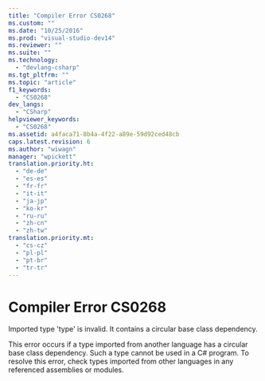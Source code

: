```yaml
---
title: "Compiler Error CS0268"
ms.custom: ""
ms.date: "10/25/2016"
ms.prod: "visual-studio-dev14"
ms.reviewer: ""
ms.suite: ""
ms.technology: 
  - "devlang-csharp"
ms.tgt_pltfrm: ""
ms.topic: "article"
f1_keywords: 
  - "CS0268"
dev_langs: 
  - "CSharp"
helpviewer_keywords: 
  - "CS0268"
ms.assetid: a4faca71-8b4a-4f22-a89e-59d92ced48cb
caps.latest.revision: 6
ms.author: "wiwagn"
manager: "wpickett"
translation.priority.ht: 
  - "de-de"
  - "es-es"
  - "fr-fr"
  - "it-it"
  - "ja-jp"
  - "ko-kr"
  - "ru-ru"
  - "zh-cn"
  - "zh-tw"
translation.priority.mt: 
  - "cs-cz"
  - "pl-pl"
  - "pt-br"
  - "tr-tr"
---
```

# Compiler Error CS0268
Imported type 'type' is invalid. It contains a circular base class dependency.  
  
 This error occurs if a type imported from another language has a circular base class dependency. Such a type cannot be used in a C# program. To resolve this error, check types imported from other languages in any referenced assemblies or modules.